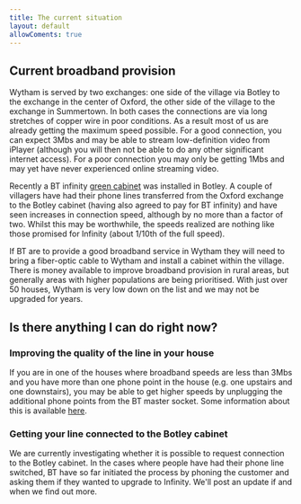 ```yaml
---
title: The current situation
layout: default
allowComents: true
---
```


## Current broadband provision

Wytham is served by two exchanges: one side of the village via Botley to the exchange in the center
of Oxford, the other side of the village to the exchange in Summertown. In both cases the
connections are via long stretches of copper wire in poor conditions. As a result
most of us are already getting the maximum speed possible. For a good connection, you can expect 3Mbs
and may be able to stream low-definition video from iPlayer (although you will then
not be able to do any other significant internet access). For a poor connection you may only be
getting 1Mbs and may yet have never experienced online streaming video.

Recently a BT infinity [green cabinet](https://www.google.co.uk/search?q=bt+green+box&source=lnms&tbm=isch&sa=X&ei=q6DjU86pLMjS0QWEu4HgAg&ved=0CAgQ_AUoAQ&biw=1920&bih=875) was installed in Botley. A couple of villagers have had their phone lines
transferred from the Oxford exchange to the Botley cabinet (having also agreed to
pay for BT infinity) and have seen increases in connection speed, although by no more than a factor
of two. Whilst this may be worthwhile, the speeds realized are nothing like those promised for
Infinity (about 1/10th of the full speed).

If BT are to provide a good broadband service in Wytham they will need to bring a fiber-optic cable
to Wytham and install a cabinet within the village. There is money available to improve broadband
provision in rural areas, but generally areas with higher populations are being prioritised. With
just over 50 houses, Wytham is very low down on the list and we may not be upgraded for years.

## Is there anything I can do right now?

### Improving the quality of the line in your house

If you are in one of the houses where broadband speeds are less than 3Mbs and you have more than
one phone point in the house (e.g. one upstairs and one downstairs), you may be able to get higher
speeds by unplugging the additional phone points from the BT master socket. Some information about
this is available [here](http://www.plus.net/support/broadband/master-socket-guide.shtml).

### Getting your line connected to the Botley cabinet

We are currently investigating whether it is possible to request connection to the Botley cabinet.
In the cases where people have had their phone line switched, BT have so far initiated the process
by phoning the customer and asking them if they wanted to upgrade to Infinity. We'll post an update
if and when we find out more.
